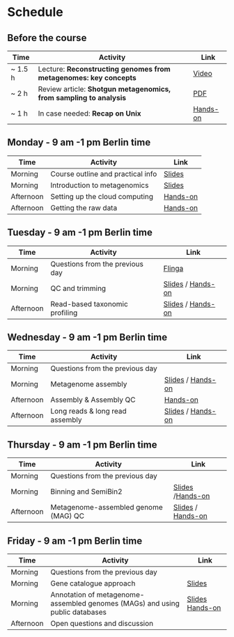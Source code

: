 # Schedule

## Before the course

|Time   |Activity                                                           |Link                                                |
|-------|-------------------------------------------------------------------|----------------------------------------------------|
|~ 1.5 h|Lecture: __Reconstructing genomes from metagenomes: key concepts__ |[Video](https://www.youtube.com/watch?v=RjNdHGK4ruo)|
|~ 2 h  |Review article: __Shotgun metagenomics, from sampling to analysis__|[PDF](Articles/nbt.3935.pdf)                        |
|~ 1 h  |In case needed: __Recap on Unix__                                  |[Hands-on](command-line-basics.md)                  |

## Monday - 9 am -1 pm Berlin time

|Time     |Activity                         |Link                                                                             |
|---------|---------------------------------|---------------------------------------------------------------------------------|
|Morning  |Course outline and practical info|[Slides](Lectures/course-outline-and-practical-info.pdf)                         |
|Morning  |Introduction to metagenomics     |[Slides](Lectures/introduction-to-metagenomics.pdf)                              |
|Afternoon|Setting up the cloud computing   |[Hands-on](exercises.md#setting-up-the-cloud-computing)                          |
|Afternoon|Getting the raw data             |[Hands-on](exercises.md#getting-the-raw-data)                                    |

## Tuesday - 9 am -1 pm Berlin time

|Time     |Activity                       |Link                                                                                                           |
|---------|-------------------------------|---------------------------------------------------------------------------------------------------------------|
|Morning  |Questions from the previous day|[Flinga](https://flinga.fi/s/FFQ5876)                                                                          |
|Morning  |QC and trimming                |[Slides](Lectures/QC-and-trimming.pdf) / [Hands-on](exercises.md#qc-and-trimming)                              |
|Afternoon|Read-based taxonomic profiling |[Slides](Lectures/read-based-taxonomic-profiling.pdf) / [Hands-on](exercises.md#read-based-taxonomic-profiling)|

## Wednesday - 9 am -1 pm Berlin time

|Time     |Activity|Link|
|---------|--------|----|
|Morning  |Questions from the previous day||
|Morning  |Metagenome assembly            |[Slides](Lectures/Assembly-and-QC.pdf) / [Hands-on](exercises.md#metagenome-assembly)  |
|Afternoon|Assembly & Assembly QC         |[Hands-on](exercises.md#assembly-qc)                                                   |
|Afternoon|Long reads & long read assembly|[Slides](Lectures/long-reads-and-assembly.pdf) / [Hands-on](exercises.md#assembling-long-reads-with-flye)                               |

## Thursday - 9 am -1 pm Berlin time

|Time      |Activity|Link|
|----------|--------|----|
|Morning   |Questions from the previous day||
|Morning   |Binning and SemiBin2|[Slides](Lectures/mag-binning.pdf) /[Hands-on](exercises.md#automatic-binning-with-semibin2)|
|Afternoon |Metagenome-assembled genome (MAG) QC |[Slides](Lectures/mag-qc-taxonomic-annotation.pdf) / [Hands-on](exercises.md#quality-control-and-taxonomic-annotation-of-metagenome-assembled-genomes-mags)


## Friday - 9 am -1 pm Berlin time

|Time      |Activity|Link|
|----------|--------|----|
|Morning   |Questions from the previous day||
|Morning   |Gene catalogue approach|[Slides](Lectures/gene-catalogue-approach.pdf) | 
|Morning   |Annotation of metagenome-assembled genomes (MAGs) and using public databases |[Slides](Lectures/mag-functional-annotation.pdf) [Hands-on](exercises.md#annotation-of-mags-and-using-public-databases)|
|Afternoon |Open questions and discussion|||
